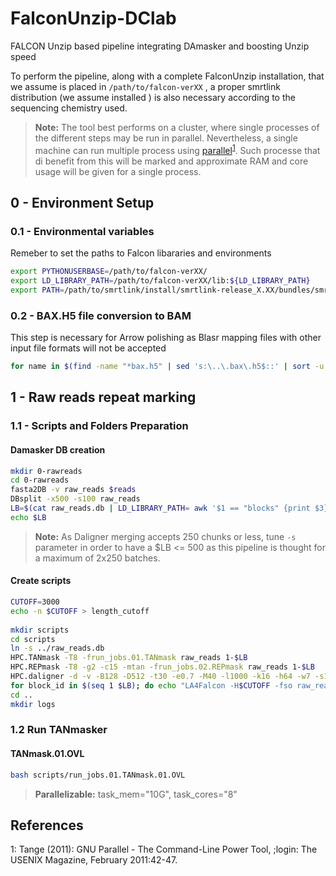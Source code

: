 # FalconUnzip-DClab
FALCON Unzip based pipeline integrating DAmasker and boosting Unzip speed

To perform the pipeline, along with a complete FalconUnzip installation, that we assume is placed in `/path/to/falcon-verXX` , a proper smrtlink distribution (we assume installed ) is also necessary according to the sequencing chemistry used.

> **Note:** The tool best performs on a cluster, where single processes of the different steps may be run in parallel. Nevertheless, a single machine can run multiple process using [parallel](https://www.gnu.org/software/parallel/parallel_tutorial.html)<sup>[1](#parallel)</sup>. Such processe that di benefit from this will be marked and approximate RAM and core usage will be given for a single process. 

## 0 - Environment Setup
### 0.1 - Environmental variables  
Remeber to set the paths to Falcon libararies and environments
```bash
export PYTHONUSERBASE=/path/to/falcon-verXX/
export LD_LIBRARY_PATH=/path/to/falcon-verXX/lib:${LD_LIBRARY_PATH}
export PATH=/path/to/smrtlink/install/smrtlink-release_X.XX/bundles/smrttools/install/smrttools-release_X.XX/smrtcmds/bin/:/path/to/falcon-verXX/bin:${PATH}
```

### 0.2 - BAX.H5 file conversion to BAM
This step is necessary for Arrow polishing as Blasr mapping files with other input file formats will not be accepted
```bash
for name in $(find -name "*bax.h5" | sed 's:\..\.bax\.h5$::' | sort -u | less -S); do echo $name ; bax2bam $name.1.bax.h5 $name.2.bax.h5 $name.3.bax.h5; done
```

## 1 - Raw reads repeat marking
### 1.1 - Scripts and Folders Preparation
#### Damasker DB creation
```bash
mkdir 0-rawreads
cd 0-rawreads
fasta2DB -v raw_reads $reads
DBsplit -x500 -s100 raw_reads
LB=$(cat raw_reads.db | LD_LIBRARY_PATH= awk '$1 == "blocks" {print $3}')
echo $LB
```
> **Note:** As Daligner merging accepts 250 chunks or less, tune `-s` parameter in order to have a $LB <= 500 as this pipeline is thought for a maximum of 2x250 batches.


#### Create scripts
```bash 
CUTOFF=3000
echo -n $CUTOFF > length_cutoff
 
mkdir scripts
cd scripts
ln -s ../raw_reads.db
HPC.TANmask -T8 -frun_jobs.01.TANmask raw_reads 1-$LB 
HPC.REPmask -T8 -g2 -c15 -mtan -frun_jobs.02.REPmask raw_reads 1-$LB 
HPC.daligner -d -v -B128 -D512 -t30 -e0.7 -M40 -l1000 -k16 -h64 -w7 -s1000 -mtan -mrep2 -H$CUTOFF -frun_jobs.03.Daligner -T8 raw_reads 1-$LB 
for block_id in $(seq 1 $LB); do echo "LA4Falcon -H$CUTOFF -fso raw_reads.db raw_reads.${block_id}.las | fc_consensus --n_core 8 --output_multi --min_idt .70 --min_cov 4 --max_n_read 400 > cns_${block_id}.fasta "; done > run_jobs.04.Call_consensus.01.call
cd ..
mkdir logs
```

### 1.2 Run TANmasker
#### TANmask.01.OVL
```bash 
bash scripts/run_jobs.01.TANmask.01.OVL 
```
> **Parallelizable:** task_mem="10G", task_cores="8"






## References

<a name="parallel">1</a>: Tange (2011): GNU Parallel - The Command-Line Power Tool, ;login: The USENIX Magazine, February 2011:42-47.
